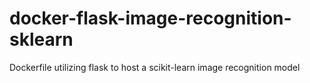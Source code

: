 # docker-flask-image-recognition-sklearn
Dockerfile utilizing flask to host a scikit-learn image recognition model
